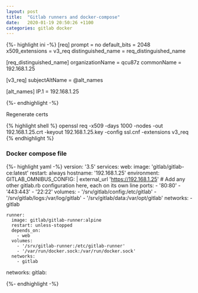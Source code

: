 ```yaml
---
layout: post
title:  "Gitlab runners and docker-compose"
date:   2020-01-19 20:50:26 +1100
categories: gitlab docker
---
```


{%- highlight ini -%}
  [req]
  prompt             = no
  default_bits       = 2048
  x509_extensions    = v3_req
  distinguished_name = req_distinguished_name

  [req_distinguished_name]
  organizationName        = qcu87z
  commonName              = 192.168.1.25

  [v3_req]
  subjectAltName = @alt_names

  [alt_names]
  IP.1 = 192.168.1.25

{%- endhighlight -%}


Regenerate certs

{% highlight shell %}
  openssl req -x509 -days 1000 -nodes -out 192.168.1.25.crt -keyout 192.168.1.25.key -config ssl.cnf -extensions v3_req
{% endhighlight %}

### Docker compose file

{%- highlight yaml -%}
  version: '3.5'
  services:
    web:
      image: 'gitlab/gitlab-ce:latest'
      restart: always
      hostname: '192.168.1.25'
      environment:
        GITLAB_OMNIBUS_CONFIG: |
          external_url 'https://192.168.1.25'
          # Add any other gitlab.rb configuration here, each on its own line
      ports:
        - '80:80'
        - '443:443'
        - '22:22'
      volumes:
        - '/srv/gitlab/config:/etc/gitlab'
        - '/srv/gitlab/logs:/var/log/gitlab'
        - '/srv/gitlab/data:/var/opt/gitlab'
      networks:
        - gitlab

    runner:
      image: gitlab/gitlab-runner:alpine
      restart: unless-stopped
      depends_on:
        - web
      volumes:
        - '/srv/gitlab-runner:/etc/gitlab-runner'
        - '/var/run/docker.sock:/var/run/docker.sock'
      networks:
        - gitlab

  networks:
    gitlab:

{%- endhighlight -%}